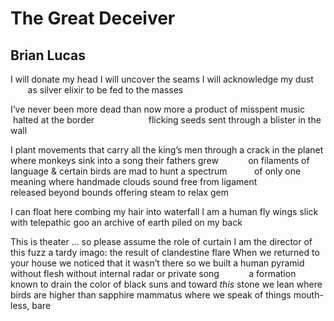 # The Great Deceiver
## Brian Lucas
I will donate my head
I will uncover the seams
I will acknowledge my dust
           as silver elixir
to be fed to the masses

I’ve never been more dead than now
more a product of misspent music
         halted at the border
                     flicking seeds sent
through a blister in the wall

I plant movements
that carry all the king’s men
through a crack in the planet
where monkeys sink into
a song their fathers grew
           on filaments of language
& certain birds
are mad to hunt a spectrum
          of only one meaning
where handmade clouds sound
free from ligament
                      released beyond bounds
offering steam to relax gem

I can float here combing my hair into waterfall
I am a human fly
wings slick with telepathic goo
an archive of earth piled on my back

This is theater ...
so please assume the role of curtain
I am the director of this fuzz
a tardy imago: the result of clandestine flare
When we returned to your house
we noticed that it wasn’t there
so we built a human pyramid
without flesh
without internal radar or private song
           a formation known to drain the color of black suns
and toward _this_ stone we lean
where birds are higher
than sapphire mammatus
where we speak of things mouth-less, bare